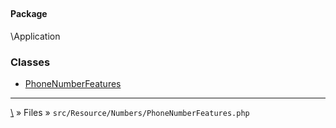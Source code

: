 ## 

#### Package
\Application







### Classes
* [PhoneNumberFeatures](classes/PhoneNumberFeatures)






***
[\\](Home) » Files » `src/Resource/Numbers/PhoneNumberFeatures.php`